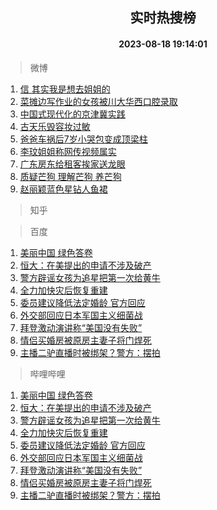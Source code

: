 <div align="center"><h2>实时热搜榜</h2><h4>2023-08-18 19:14:01</h4></div>

> 微博  

1. [信 其实我是想去姐姐的](https://s.weibo.com/weibo?q=%E4%BF%A1%20%E5%85%B6%E5%AE%9E%E6%88%91%E6%98%AF%E6%83%B3%E5%8E%BB%E5%A7%90%E5%A7%90%E7%9A%84&t=31&band_rank=1&Refer=top)<br />
2. [菜摊边写作业的女孩被川大华西口腔录取](https://s.weibo.com/weibo?q=%23%E8%8F%9C%E6%91%8A%E8%BE%B9%E5%86%99%E4%BD%9C%E4%B8%9A%E7%9A%84%E5%A5%B3%E5%AD%A9%E8%A2%AB%E5%B7%9D%E5%A4%A7%E5%8D%8E%E8%A5%BF%E5%8F%A3%E8%85%94%E5%BD%95%E5%8F%96%23&t=31&band_rank=2&Refer=top)<br />
3. [中国式现代化的京津冀实践](https://s.weibo.com/weibo?q=%23%E4%B8%AD%E5%9B%BD%E5%BC%8F%E7%8E%B0%E4%BB%A3%E5%8C%96%E7%9A%84%E4%BA%AC%E6%B4%A5%E5%86%80%E5%AE%9E%E8%B7%B5%23&t=31&band_rank=3&Refer=top)<br />
4. [古天乐毁容妆过敏](https://s.weibo.com/weibo?q=%23%E5%8F%A4%E5%A4%A9%E4%B9%90%E6%AF%81%E5%AE%B9%E5%A6%86%E8%BF%87%E6%95%8F%23&t=31&band_rank=4&Refer=top)<br />
5. [爸爸车祸后7岁小哭包变成顶梁柱](https://s.weibo.com/weibo?q=%23%E7%88%B8%E7%88%B8%E8%BD%A6%E7%A5%B8%E5%90%8E7%E5%B2%81%E5%B0%8F%E5%93%AD%E5%8C%85%E5%8F%98%E6%88%90%E9%A1%B6%E6%A2%81%E6%9F%B1%23&t=31&band_rank=5&Refer=top)<br />
6. [李玟姐姐称网传视频属实](https://s.weibo.com/weibo?q=%23%E6%9D%8E%E7%8E%9F%E5%A7%90%E5%A7%90%E7%A7%B0%E7%BD%91%E4%BC%A0%E8%A7%86%E9%A2%91%E5%B1%9E%E5%AE%9E%23&t=31&band_rank=6&Refer=top)<br />
7. [广东房东给租客挨家送龙眼](https://s.weibo.com/weibo?q=%23%E5%B9%BF%E4%B8%9C%E6%88%BF%E4%B8%9C%E7%BB%99%E7%A7%9F%E5%AE%A2%E6%8C%A8%E5%AE%B6%E9%80%81%E9%BE%99%E7%9C%BC%23&t=31&band_rank=7&Refer=top)<br />
8. [质疑芒狗 理解芒狗 养芒狗](https://s.weibo.com/weibo?q=%E8%B4%A8%E7%96%91%E8%8A%92%E7%8B%97%20%E7%90%86%E8%A7%A3%E8%8A%92%E7%8B%97%20%E5%85%BB%E8%8A%92%E7%8B%97&t=31&band_rank=8&Refer=top)<br />
9. [赵丽颖蓝色星钻人鱼裙](https://s.weibo.com/weibo?q=%23%E8%B5%B5%E4%B8%BD%E9%A2%96%E8%93%9D%E8%89%B2%E6%98%9F%E9%92%BB%E4%BA%BA%E9%B1%BC%E8%A3%99%23&t=31&band_rank=9&Refer=top)<br />

> 知乎  


> 百度  

1. [美丽中国 绿色答卷](https://www.baidu.com/s?wd=%E7%BE%8E%E4%B8%BD%E4%B8%AD%E5%9B%BD+%E7%BB%BF%E8%89%B2%E7%AD%94%E5%8D%B7&sa=fyb_news&rsv_dl=fyb_news)<br />
2. [恒大：在美提出的申请不涉及破产](https://www.baidu.com/s?wd=%E6%81%92%E5%A4%A7%EF%BC%9A%E5%9C%A8%E7%BE%8E%E6%8F%90%E5%87%BA%E7%9A%84%E7%94%B3%E8%AF%B7%E4%B8%8D%E6%B6%89%E5%8F%8A%E7%A0%B4%E4%BA%A7&sa=fyb_news&rsv_dl=fyb_news)<br />
3. [警方辟谣女孩为追星把第一次给黄牛](https://www.baidu.com/s?wd=%E8%AD%A6%E6%96%B9%E8%BE%9F%E8%B0%A3%E5%A5%B3%E5%AD%A9%E4%B8%BA%E8%BF%BD%E6%98%9F%E6%8A%8A%E7%AC%AC%E4%B8%80%E6%AC%A1%E7%BB%99%E9%BB%84%E7%89%9B&sa=fyb_news&rsv_dl=fyb_news)<br />
4. [全力加快灾后恢复重建](https://www.baidu.com/s?wd=%E5%85%A8%E5%8A%9B%E5%8A%A0%E5%BF%AB%E7%81%BE%E5%90%8E%E6%81%A2%E5%A4%8D%E9%87%8D%E5%BB%BA&sa=fyb_news&rsv_dl=fyb_news)<br />
5. [委员建议降低法定婚龄 官方回应](https://www.baidu.com/s?wd=%E5%A7%94%E5%91%98%E5%BB%BA%E8%AE%AE%E9%99%8D%E4%BD%8E%E6%B3%95%E5%AE%9A%E5%A9%9A%E9%BE%84+%E5%AE%98%E6%96%B9%E5%9B%9E%E5%BA%94&sa=fyb_news&rsv_dl=fyb_news)<br />
6. [外交部回应日本军国主义细菌战](https://www.baidu.com/s?wd=%E5%A4%96%E4%BA%A4%E9%83%A8%E5%9B%9E%E5%BA%94%E6%97%A5%E6%9C%AC%E5%86%9B%E5%9B%BD%E4%B8%BB%E4%B9%89%E7%BB%86%E8%8F%8C%E6%88%98&sa=fyb_news&rsv_dl=fyb_news)<br />
7. [拜登激动演讲称“美国没有失败”](https://www.baidu.com/s?wd=%E6%8B%9C%E7%99%BB%E6%BF%80%E5%8A%A8%E6%BC%94%E8%AE%B2%E7%A7%B0%E2%80%9C%E7%BE%8E%E5%9B%BD%E6%B2%A1%E6%9C%89%E5%A4%B1%E8%B4%A5%E2%80%9D&sa=fyb_news&rsv_dl=fyb_news)<br />
8. [情侣买婚房被原房主妻子将门焊死](https://www.baidu.com/s?wd=%E6%83%85%E4%BE%A3%E4%B9%B0%E5%A9%9A%E6%88%BF%E8%A2%AB%E5%8E%9F%E6%88%BF%E4%B8%BB%E5%A6%BB%E5%AD%90%E5%B0%86%E9%97%A8%E7%84%8A%E6%AD%BB&sa=fyb_news&rsv_dl=fyb_news)<br />
9. [主播二驴直播时被绑架？警方：摆拍](https://www.baidu.com/s?wd=%E4%B8%BB%E6%92%AD%E4%BA%8C%E9%A9%B4%E7%9B%B4%E6%92%AD%E6%97%B6%E8%A2%AB%E7%BB%91%E6%9E%B6%EF%BC%9F%E8%AD%A6%E6%96%B9%EF%BC%9A%E6%91%86%E6%8B%8D&sa=fyb_news&rsv_dl=fyb_news)<br />

> 哔哩哔哩  

1. [美丽中国 绿色答卷](https://www.baidu.com/s?wd=%E7%BE%8E%E4%B8%BD%E4%B8%AD%E5%9B%BD+%E7%BB%BF%E8%89%B2%E7%AD%94%E5%8D%B7&sa=fyb_news&rsv_dl=fyb_news)<br />
2. [恒大：在美提出的申请不涉及破产](https://www.baidu.com/s?wd=%E6%81%92%E5%A4%A7%EF%BC%9A%E5%9C%A8%E7%BE%8E%E6%8F%90%E5%87%BA%E7%9A%84%E7%94%B3%E8%AF%B7%E4%B8%8D%E6%B6%89%E5%8F%8A%E7%A0%B4%E4%BA%A7&sa=fyb_news&rsv_dl=fyb_news)<br />
3. [警方辟谣女孩为追星把第一次给黄牛](https://www.baidu.com/s?wd=%E8%AD%A6%E6%96%B9%E8%BE%9F%E8%B0%A3%E5%A5%B3%E5%AD%A9%E4%B8%BA%E8%BF%BD%E6%98%9F%E6%8A%8A%E7%AC%AC%E4%B8%80%E6%AC%A1%E7%BB%99%E9%BB%84%E7%89%9B&sa=fyb_news&rsv_dl=fyb_news)<br />
4. [全力加快灾后恢复重建](https://www.baidu.com/s?wd=%E5%85%A8%E5%8A%9B%E5%8A%A0%E5%BF%AB%E7%81%BE%E5%90%8E%E6%81%A2%E5%A4%8D%E9%87%8D%E5%BB%BA&sa=fyb_news&rsv_dl=fyb_news)<br />
5. [委员建议降低法定婚龄 官方回应](https://www.baidu.com/s?wd=%E5%A7%94%E5%91%98%E5%BB%BA%E8%AE%AE%E9%99%8D%E4%BD%8E%E6%B3%95%E5%AE%9A%E5%A9%9A%E9%BE%84+%E5%AE%98%E6%96%B9%E5%9B%9E%E5%BA%94&sa=fyb_news&rsv_dl=fyb_news)<br />
6. [外交部回应日本军国主义细菌战](https://www.baidu.com/s?wd=%E5%A4%96%E4%BA%A4%E9%83%A8%E5%9B%9E%E5%BA%94%E6%97%A5%E6%9C%AC%E5%86%9B%E5%9B%BD%E4%B8%BB%E4%B9%89%E7%BB%86%E8%8F%8C%E6%88%98&sa=fyb_news&rsv_dl=fyb_news)<br />
7. [拜登激动演讲称“美国没有失败”](https://www.baidu.com/s?wd=%E6%8B%9C%E7%99%BB%E6%BF%80%E5%8A%A8%E6%BC%94%E8%AE%B2%E7%A7%B0%E2%80%9C%E7%BE%8E%E5%9B%BD%E6%B2%A1%E6%9C%89%E5%A4%B1%E8%B4%A5%E2%80%9D&sa=fyb_news&rsv_dl=fyb_news)<br />
8. [情侣买婚房被原房主妻子将门焊死](https://www.baidu.com/s?wd=%E6%83%85%E4%BE%A3%E4%B9%B0%E5%A9%9A%E6%88%BF%E8%A2%AB%E5%8E%9F%E6%88%BF%E4%B8%BB%E5%A6%BB%E5%AD%90%E5%B0%86%E9%97%A8%E7%84%8A%E6%AD%BB&sa=fyb_news&rsv_dl=fyb_news)<br />
9. [主播二驴直播时被绑架？警方：摆拍](https://www.baidu.com/s?wd=%E4%B8%BB%E6%92%AD%E4%BA%8C%E9%A9%B4%E7%9B%B4%E6%92%AD%E6%97%B6%E8%A2%AB%E7%BB%91%E6%9E%B6%EF%BC%9F%E8%AD%A6%E6%96%B9%EF%BC%9A%E6%91%86%E6%8B%8D&sa=fyb_news&rsv_dl=fyb_news)<br />
